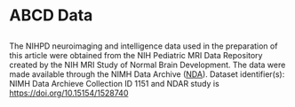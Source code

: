 # ABCD Data
##
The NIHPD neuroimaging and intelligence data used in the preparation of this article were obtained from the NIH Pediatric MRI Data Repository
created by the NIH MRI Study of Normal Brain Development. The data were made available through the NIMH Data Archive ([NDA](https://nda.nih.gov/)). Dataset identifier(s):
NIMH Data Archieve Collection ID 1151 and NDAR study is https://doi.org/10.15154/1528740
